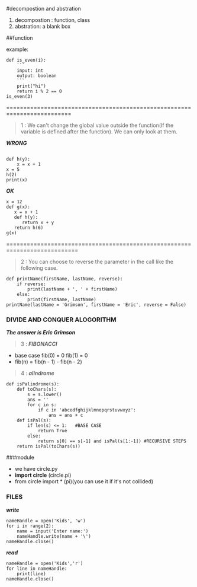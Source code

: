 #decompostion and abstration
1. decompostion : function, class
2. abstration: a blank box

##function

example:

````
def is_even(i):
    ```
    input: int
    output: boolean
    ```
    print("hi")
    return i % 2 == 0
is_even(3)
````

=========================================================================


> 1 :  We can't change the global value outside the function(If the variable is defined after the function). We can only look at them.

***WRONG***
````

def h(y):
    x = x + 1
x = 5
h(2)
print(x)
````

***OK***
````
x = 12
def g(x):
   x = x + 1
   def h(y):
      return x + y
   return h(6)
g(x)
````
===========================================================================


>  2 : You can choose to reverse the parameter in the call like the following case.

````
def printName(firstName, lastName, reverse):
    if reverse:
        print(lastName + ', ' + firstName)
    else:
        print(firstName, lastName)
printName(lastName = 'Grimson', firstName = 'Eric', reverse = False)
````
### DIVIDE AND CONQUER ALOGORITHM
***The answer is Eric Grimson***

>  3 : ***FIBONACCI*** 
* base case fib(0) = 0 fib(1) = 0
* fib(n) = fib(n - 1) - fib(n - 2)

>  4 : ***alindrome***
````
def isPalindrome(s):
    def toChars(s):
        s = s.lower()
        ans = ''
        for c in s:
            if c in 'abcedfghijklmnopqrstuvwxyz':
                ans = ans + c
    def isPal(s):
        if len(s) <= 1:   #BASE CASE
            return True
        else:
            return s[0] == s[-1] and isPal(s[1:-1]) #RECURSIVE STEPS
    return isPal(toChars(s))
````


###module
* we have circle.py
* **import circle** (circle.pi)
* from circle import *  (pi)(you can use it if it's not collided)

### FILES
***write***
````
nameHandle = open('Kids', 'w')
for i in range(2):
    name = input('Enter name:')
    nameHandle.write(name + '\')
nameHandle.close()
````
***read***
````
nameHandle = open('Kids','r')
for line in nameHandle:
    print(line)
nameHandle.close()
````